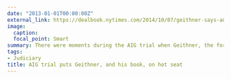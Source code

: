 ```yaml
---
date: "2013-01-01T00:00:00Z"
external_link: https://dealbook.nytimes.com/2014/10/07/geithner-says-an-a-i-g-bankruptcy-could-have-been-more-damaging-than-lehmans/
image:
  caption: 
  focal_point: Smart
summary: There were moments during the AIG trial when Geithner, the former Treasury secretary, may have thought he was still on his book tour
tags:
- Judiciary
title: AIG trial puts Geithner, and his book, on hot seat
---
```


